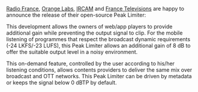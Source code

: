 [Radio France](https://www.radiofrance.fr), [Orange Labs](https://www.orange.fr), [IRCAM](https://www.ircam.fr) and [France Televisions](https://www.francetelevisions.fr) are happy to
announce the release of their open-source Peak Limiter:

This development allows the owners of web/app players to provide
additional gain while preventing the output signal to clip.
For the mobile listening of programmes that respect the broadcast
dynamic requirements (-24 LKFS/-23 LUFS), this Peak Limiter allows an
additional gain of 8 dB to offer the suitable output level in a noisy
environment.

This on-demand feature, controlled by the user according to his/her
listening conditions, allows contents providers to deliver the same mix
over broadcast and OTT networks. This Peak Limiter can be driven by
metadata or keeps the signal below 0 dBTP by default.

